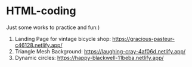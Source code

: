 # HTML-coding
Just some works to practice and fun:)

1. Landing Page for vintage bicycle shop: https://gracious-pasteur-c46128.netlify.app/
2. Triangle Mesh Background: https://laughing-cray-4af06d.netlify.app/
3. Dynamic circles: https://happy-blackwell-11beba.netlify.app/
